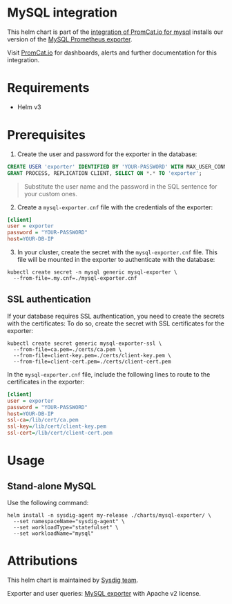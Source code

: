 # MySQL integration
This helm chart is part of the [integration of PromCat.io for mysql](https://promcat.io/apps/mysql) installs our version of the [MySQL Prometheus exporter](https://github.com/prometheus/mysqld_exporter).

Visit [PromCat.io](https://promcat.io/apps/mysql) for dashboards, alerts and further documentation for this integration. 

# Requirements
* Helm v3

# Prerequisites

1. Create the user and password for the exporter in the database:
```sql
CREATE USER 'exporter' IDENTIFIED BY 'YOUR-PASSWORD' WITH MAX_USER_CONNECTIONS 3;
GRANT PROCESS, REPLICATION CLIENT, SELECT ON *.* TO 'exporter';
```
> Substitute the user name and the password in the SQL sentence for your custom ones.

2. Create a `mysql-exporter.cnf` file with the credentials of the exporter:
```ini
[client]
user = exporter
password = "YOUR-PASSWORD"
host=YOUR-DB-IP
```

3. In your cluster, create the secret with the `mysql-exporter.cnf` file. This file will be mounted in the exporter to authenticate with the database:
```
kubectl create secret -n mysql generic mysql-exporter \
  --from-file=.my.cnf=./mysql-exporter.cnf
```

## SSL authentication
If your database requires SSL authentication, you need to create the secrets with the certificates:
To do so, create the secret with SSL certificates for the exporter:
```
kubectl create secret generic mysql-exporter-ssl \
  --from-file=ca.pem=./certs/ca.pem \
  --from-file=client-key.pem=./certs/client-key.pem \
  --from-file=client-cert.pem=./certs/client-cert.pem
```

In the `mysql-exporter.cnf` file, include the following lines to route to the certificates in the exporter:
```ini
[client]
user = exporter
password = "YOUR-PASSWORD"
host=YOUR-DB-IP
ssl-ca=/lib/cert/ca.pem
ssl-key=/lib/cert/client-key.pem
ssl-cert=/lib/cert/client-cert.pem
```
# Usage
## Stand-alone MySQL
Use the following command:

```
helm install -n sysdig-agent my-release ./charts/mysql-exporter/ \
  --set namespaceName="sysdig-agent" \
  --set workloadType="statefulset" \
  --set workloadName="mysql"
```

# Attributions
This helm chart is maintained by [Sysdig team](https://sysdig.com/).

Exporter and user queries: [MySQL exporter](https://github.com/prometheus/mysqld_exporter) with Apache v2 license. 